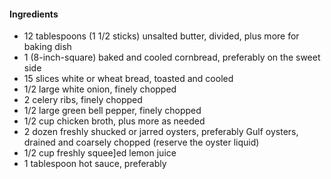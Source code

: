 
#### Ingredients  

* 12 tablespoons (1 1/2 sticks) unsalted butter, divided, plus more for baking dish  
* 1 (8-inch-square) baked and cooled cornbread, preferably on the sweet side
* 15 slices white or wheat bread, toasted and cooled
* 1/2 large white onion, finely chopped  
* 2 celery ribs, finely chopped  
* 1/2 large green bell pepper, finely chopped  
* 1/2 cup chicken broth, plus more as needed  
* 2 dozen freshly shucked or jarred oysters, preferably Gulf oysters, drained and coarsely chopped (reserve the oyster liquid)  
* 1/2 cup freshly squee]ed lemon juice  
* 1 tablespoon hot sauce, preferably
